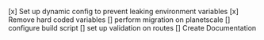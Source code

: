 [x] Set up dynamic config to prevent leaking environment variables
[x] Remove hard coded variables
[] perform migration on planetscale
[] configure build script
[] set up validation on routes
[] Create Documentation
